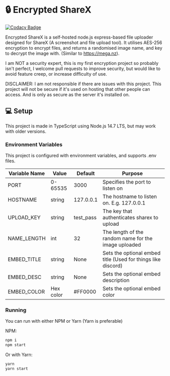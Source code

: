 # 🔒 Encrypted ShareX
[![Codacy Badge](https://app.codacy.com/project/badge/Grade/f5248b37f6e947a4a19520b03f738010)](https://www.codacy.com/gh/TatoExp/EncryptedSharex/dashboard?utm_source=github.com&amp;utm_medium=referral&amp;utm_content=TatoExp/EncryptedSharex&amp;utm_campaign=Badge_Grade)

Encrypted ShareX is a self-hosted node.js express-based file uploader designed for ShareX (A screenshot and file upload tool).
It utilises AES-256 encryption to encrypt files, and returns a randomised image name, and key to decrypt the image with. (Similar to https://mega.nz).

I am NOT a security expert, this is my first encryption project so probably isn't perfect, I welcome pull requests to improve security, but would like to avoid feature creep, or increase difficulty of use.

DISCLAIMER: I am not responsible if there are issues with this project.
This project will not be secure if it's used on hosting that other people can access. And is only as secure as the server it's installed on.

## 💻 Setup
This project is made in TypeScript using Node.js 14.7 LTS, but may work with older versions. 

### Environment Variables
This project is configured with environment variables, and supports .env files.

| Variable Name | Value     | Default   | Purpose                                                      |
|---------------|-----------|-----------|--------------------------------------------------------------|
| PORT          | 0-65535   | 3000      | Specifies the port to listen on                              |
| HOSTNAME      | string    | 127.0.0.1 | The hostname to listen on. E.g. 127.0.0.1                    |
| UPLOAD_KEY    | string    | test_pass | The key that authenticates sharex to upload                  |
| NAME_LENGTH   | int       | 32        | The length of the random name for the image uploaded         |
| EMBED_TITLE   | string    | None      | Sets the optional embed title (Used for things like discord) |
| EMBED_DESC    | string    | None      | Sets the optional embed description                          |
| EMBED_COLOR   | Hex color | #FF0000   | Sets the optional embed color                                |

### Running

You can run with either NPM or Yarn (Yarn is preferable)

NPM:
```cmd
npm i
npm start
```
Or with Yarn:
```cmd
yarn
yarn start
```
